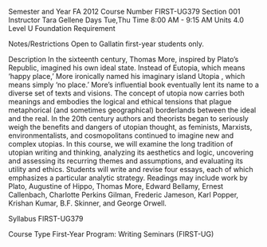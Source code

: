 Semester and Year	FA 2012
Course Number	FIRST-UG379
Section	001
Instructor	Tara Gellene
Days	Tue,Thu
Time	8:00 AM - 9:15 AM
Units	4.0
Level	U
Foundation Requirement	

Notes/Restrictions
Open to Gallatin first-year students only.

Description
In the sixteenth century, Thomas More, inspired by Plato’s Republic,  imagined his own ideal state. Instead of Eutopia,  which means ‘happy place,’ More ironically named his imaginary island Utopia , which means simply ‘no place.’ More’s influential book eventually lent its name to a diverse set of texts and visions. The concept of utopia now carries both meanings and embodies the logical and ethical tensions that plague metaphorical (and sometimes geographical) borderlands between the ideal and the real. In the 20th century authors and theorists began to seriously weigh the benefits and dangers of utopian thought, as feminists, Marxists, environmentalists, and cosmopolitans continued to imagine new and complex utopias. In this course, we will examine the long tradition of utopian writing and thinking, analyzing its aesthetics and logic, uncovering and assessing its recurring themes and assumptions, and evaluating its utility and ethics. Students will write and revise four essays, each of which emphasizes a particular analytic strategy. Readings may include work by Plato, Augustine of Hippo, Thomas More, Edward Bellamy, Ernest Callenbach, Charlotte Perkins Gilman, Frederic Jameson, Karl Popper, Krishan Kumar, B.F. Skinner, and George Orwell.

Syllabus
FIRST-UG379

Course Type
First-Year Program: Writing Seminars (FIRST-UG)